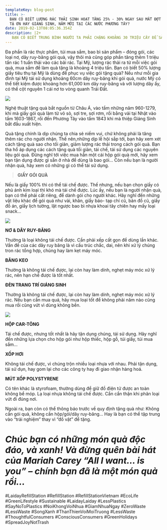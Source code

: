 ```yaml
---
templateKey: blog-post
title: >-
  BẠN CÓ BIẾT LƯỢNG RÁC THẢI SINH HOẠT TĂNG 25% - 30% NGAY SAU MẤT ĐỢT LỄ NHƯ LỄ
  TẠ ƠN HAY GIÁNG SINH, NĂM MỚI TẠI CÁC NƯỚC PHƯƠNG TÂY?
date: 2019-02-13T08:05:36.354Z
description: |2+
   BẠN CÓ BIẾT TRUNG BÌNH NGƯỜI TA PHẢI CHẶNG KHOẢNG 30 TRIỆU CÂY ĐỂ SẢN XUẤT RA KHOẢNNG TỪNG ẤY LƯỢNG GIẤY GÓI QUÀ HÀNG NĂM?
---
```



Đa phần là rác thực phẩm, túi mua sắm, bao bì sản phẩm – đóng gói, các loại nơ, dây ruy-băng gói quà, vậy thôi mà cũng góp phần tăng thêm 1 triệu tấn rác 1 tuần thải vào các bãi rác. Tại Mỹ, lượng rác thải ra từ mỗi việc gói quà, mua sắm đề làm quà tặng là khoảng 4 triệu tấn. Bạn có biết 50% lượng giấy tiêu thụ tại Mỹ là dùng để phục vụ việc gói tặng quà? Nếu như mỗi gia đình tại Mỹ tái sử dụng khoảng 60cm dây ruy-băng khi gói quà, nước Mỹ có thể tiết kiệm được khoảng hơn 61,000 km dây ruy-băng và với lượng dây ấy, có thể cột nguyên 1 cái nơ to vòng quanh Trái Đất.



![](/img/giay_kieng_goi_qua777_800x800.jpeg)

Nghệ thuật tặng quà bắt nguồn từ Châu Á, vào tầm những năm 960-1279, khi mà giấy gói quà làm từ vỏ sò, sợi tre, sợi rơm, rồi bằng vải tại Nhật vào tầm 1603-1867, rồi đến Phương Tây vào tầm 1843 khi mà thiệp Giáng Sinh bắt đầu xuất hiện. 

Quà tặng chính là dịp chúng ta chia sẻ niềm vui, chứ không phải là tăng thêm rác cho người nhận. Thế nên,những dịp lễ hội sắp tới, bạn hãy xem xét cách tặng quà sao cho tối giản, giảm lượng rác thải trong cách gói quà. Bạn tha hồ áp dụng các cách tặng quà tối giản, tái chế, tái sử dụng các nguyên liệu gói quà. Đừng nghĩ tới việc mua hẳn một cái hộp gói quà mới, hãy xem bạn tận dụng được gì sẵn ở nhà để dùng là bao gói… Còn nếu bạn là người nhận quà, hãy xem có những gì có thể tái sử dụng.



> **GIẤY GÓI QUÀ**
>
>  

Nếu là giấy 100% thì có thể tái chế được. Thế nhưng, nếu bạn chọn giấy có phủ ánh kim loại thì khó mà tái chế được. Lúc ấy, nếu bạn là người nhận quà, bạn có thể phải cất riêng, để dành gói cho người khác. Hãy nghĩ đến những vật liệu khác để gói quá như vải, khăn, giấy báo- tạp chí cũ, bản đồ cũ, giấy đồ án, giấy lịch tường, lặt ngược bao bì nhựa khoai tây chiên hay mấy loại snack…



![](/img/il_570xn.648307884_sci0.jpg)

**NƠ & DÂY RUY-BĂNG**

Thường là loại không tái chế được. Cần phải xếp cất gọn để dùng lần khác. Vấn đề của các dây ruy băng là vì cấu trúc chắc, dai, nên khi xử lý chúng tron rác tổng hợp, chúng hay làm kẹt máy móc.



**BĂNG KEO**

Thường là không tái chế được, lại còn hay làm dính, nghẹt máy móc xử lý rác, nên hạn chế được là tốt nhất.



**ĐÈN TRANG TRÍ GIÁNG SINH**

Thường là không tái chế được, lại còn hay làm dính, nghẹt máy móc xử lý rác. Nếu bạn cần mua quá, hãy mua loại tốt để không phải năm nào cũng mua rồi cũng vứt vì dùng không bền.



![](/img/images.jpg)

**HỘP CAR-TÔNG** 

Tái chế được, nhưng tốt nhất là hãy tận dụng chúng, tái sử dụng. Hãy nghĩ đến những lựa chọn cho hộp gói như hộp thiếc, hộp gỗ, túi giấy, túi mua sắm…



**XỐP HƠI**

Không tái chế được, vì chúng trộn nhiều loại nhựa với nhau. Phải tận dụng, tái sử dụn, hay gom lại cho các công ty hay đi giao nhận hàng hoá.



**MÚT XỐP POLYSTYRENE**

Có tên khác là styrofoam, thường dùng để giữ đồ điện tử được an toàn không bể móp. Lạ loại nhựa không tái chế được. Cần cẩn thận khi phân loại vứt đi đúng nơi.



Ngoài ra, bạn còn có thể thông báo trước về quy định tặng quà như: Không cần gói quà, không cần hộp/gói/dây ruy-băng… Hay là bạn có thể tập trung vào “trải nghiệm” thay vì “đồ vật” để tặng.



# _Chúc bạn có những món quà độc đáo, và xanh! Và đừng quên bài hát của Mariah Carey “All I want… is you” – chính bạn đã là một món quà rồi…_



\#LaidayRefillStation #RefillStation #RefillStationVietnam #EcoLife #GreenLifestyle #Sustainable #LaidayLaiday #LessPlastics #SayNoToPlastics #NoiKhongVoiNhua #GiamNhuaNgay #ZeroWaste #LessWaste #SongXanh #ThanThienVoiMoiTruong #LessWaste #ThoughtfulConsumers #ConsciousConsumers #GreenHolidays #SpreadJoyNotTrash
